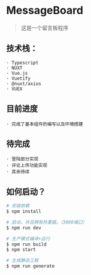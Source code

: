# MessageBoard

> 这是一个留言板程序

## 技术栈：
```
· Typescript
· NUXT
· Vue.js
· Vuetify
· @nuxt/axios 
· VUEX
```

## 目前进度
```
· 完成了基本组件的编写以及环境搭建
```

## 待完成
```
· 登陆部分实现
· 评论上传功能实现
· 其余待续
```

## 如何启动？

``` bash
# 安装依赖
$ npm install

# 启动，并且拥有热重载。（3000端口）
$ npm run dev

# 生产模式编译+运行
$ npm run build
$ npm start

# 生成静态工程
$ npm run generate
```
